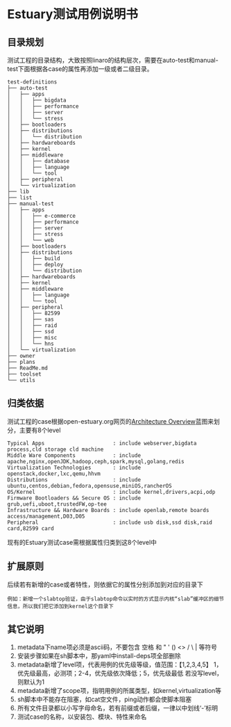 # Estuary测试用例说明书

## 目录规划

测试工程的目录结构，大致按照linaro的结构层次，需要在auto-test和manual-test下面根据各case的属性再添加一级或者二级目录。
```
test-definitions
├── auto-test
│   ├── apps
│   │   ├── bigdata
│   │   ├── performance
│   │   ├── server
│   │   └── stress
│   ├── bootloaders
│   ├── distributions
│   │   └── distribution
│   ├── hardwareboards
│   ├── kernel
│   ├── middleware
│   │   ├── database
│   │   ├── language
│   │   └── tool
│   ├── peripheral
│   └── virtualization
├── lib
├── list
├── manual-test
│   ├── apps
│   │   ├── e-commerce
│   │   ├── performance
│   │   ├── server
│   │   ├── stress
│   │   └── web
│   ├── bootloaders
│   ├── distributions
│   │   ├── build
│   │   ├── deploy
│   │   └── distribution
│   ├── hardwareboards
│   ├── kernel
│   ├── middleware
│   │   ├── language
│   │   └── tool
│   ├── peripheral
│   │   ├── 82599
│   │   ├── sas
│   │   ├── raid
│   │   ├── ssd
│   │   ├── misc
│   │   └── hns
│   └── virtualization
├── owner
├── plans
├── ReadMe.md
├── toolset
└── utils
```
## 归类依据

测试工程的case根据open-estuary.org网页的[Architecture Overview](http://open-estuary.org/estuary/)蓝图来划分，主要有8个level
```
Typical Apps                      : include webserver,bigdata process,cld storage cld machine
Middle Ware Components            : include apache,nginx,openJDK,hadoop,ceph,spark,mysql,golang,redis
Virtualization Technologies       : include openstack,docker,lxc,qemu,hhvm
Distributions                     : include ubuntu,centos,debian,fedora,opensuse,miniOS,rancherOS
OS/Kernel                         : include kernel,drivers,acpi,odp
Firmware Bootloaders && Secure OS : include grub,uefi,uboot,trustedFW,op-tee
Infrastructure && Hardware Boards : include openlab,remote boards access/management,D03,D05
Peripheral                        : include usb disk,ssd disk,raid card,82599 card
```
现有的Estuary测试case需根据属性归类到这8个level中

## 扩展原则

后续若有新增的case或者特性，则依据它的属性分别添加到对应的目录下
```
例如：新增一个slabtop验证，由于slabtop命令以实时的方式显示内核“slab”缓冲区的细节信息，所以我们把它添加到kernel这个目录下
```

## 其它说明
1. metadata下name项必须是ascii码，不要包含 空格 和 " ' () <> / \ | 等符号
2. 安装步骤如果在sh脚本中，那yaml中install-deps项全部删除
3. metadata新增了level项，代表用例的优先级等级，值范围：【1,2,3,4,5】
   1，优先级最高，必测项；2-4，优先级依次降低；5，优先级最低
   若没写level，则默认为1
4. metadata新增了scope项，指明用例的所属类型，如kernel,virtualization等
5. sh脚本中不能存在阻塞，如cat空文件，ping动作都会使脚本阻塞
6. 所有文件目录都以小写字母命名，若有前缀或者后缀，一律以中划线‘-’标明
7. 测试case的名称，以安装包、模块、特性来命名
